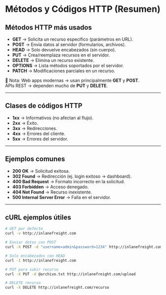 # Métodos y Códigos HTTP (Resumen)

## Métodos HTTP más usados
- **GET** → Solicita un recurso específico (parámetros en URL).
- **POST** → Envía datos al servidor (formularios, archivos).
- **HEAD** → Solo devuelve encabezados (sin cuerpo).
- **PUT** → Crea/reemplaza recursos en el servidor.
- **DELETE** → Elimina un recurso existente.
- **OPTIONS** → Lista métodos soportados por el servidor.
- **PATCH** → Modificaciones parciales en un recurso.

🔎 Nota: Web apps modernas → usan principalmente **GET** y **POST**.  
APIs REST → dependen mucho de **PUT** y **DELETE**.

---

## Clases de códigos HTTP
- **1xx** → Informativos (no afectan al flujo).
- **2xx** → Éxito.
- **3xx** → Redirecciones.
- **4xx** → Errores del cliente.
- **5xx** → Errores del servidor.

---

## Ejemplos comunes
- **200 OK** → Solicitud exitosa.
- **302 Found** → Redirección (ej. login exitoso → dashboard).
- **400 Bad Request** → Formato incorrecto en la solicitud.
- **403 Forbidden** → Acceso denegado.
- **404 Not Found** → Recurso inexistente.
- **500 Internal Server Error** → Falla en el servidor.

---

## cURL ejemplos útiles
```bash
# GET por defecto
curl -v http://inlanefreight.com

# Enviar datos con POST
curl -X POST -d "username=admin&password=1234" http://inlanefreight.com/login

# Solo encabezados con HEAD
curl -I http://inlanefreight.com

# PUT para subir recurso
curl -X PUT -d @archivo.txt http://inlanefreight.com/upload

# DELETE recurso
curl -X DELETE http://inlanefreight.com/recurso
